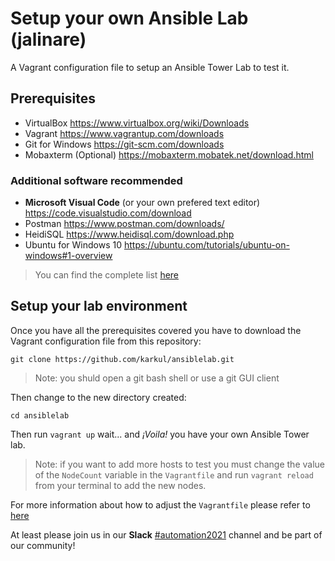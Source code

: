 # Setup your own Ansible Lab (jalinare)
A Vagrant configuration file to setup an Ansible Tower Lab to test it.

## Prerequisites
- VirtualBox
  https://www.virtualbox.org/wiki/Downloads 
- Vagrant 
  https://www.vagrantup.com/downloads 
- Git for Windows
  https://git-scm.com/downloads 
- Mobaxterm (Optional)
  https://mobaxterm.mobatek.net/download.html

### Additional software recommended
- **Microsoft Visual Code** (or your own prefered text editor)
  https://code.visualstudio.com/download 
- Postman 
  https://www.postman.com/downloads/ 
- HeidiSQL
  https://www.heidisql.com/download.php
- Ubuntu for Windows 10 https://ubuntu.com/tutorials/ubuntu-on-windows#1-overview

> You can find the complete list [here](./SOFTWARE.md)

## Setup your lab environment
Once you have all the prerequisites covered you have to download the Vagrant configuration file from this repository:

``git clone https://github.com/karkul/ansiblelab.git``

> Note: you shuld open a git bash shell or use a git GUI client

Then change to the new directory created:

``cd ansiblelab``

Then run `vagrant up` wait... and *¡Voila!* you have your own Ansible Tower lab.

> Note: if you want to add more hosts to test you must change the value of the `NodeCount` variable in the `Vagrantfile` and run `vagrant reload` from your terminal to add the new nodes.

For more information about how to adjust the `Vagrantfile` please refer to [here](https://www.vagrantup.com/docs/vagrantfile)

At least please join us in our **Slack** [#automation2021](https://join.slack.com/t/automation2021/shared_invite/zt-pz48bp9j-9g7UYbVUlc82E4SKyAO2MQ) channel and be part of our community!
